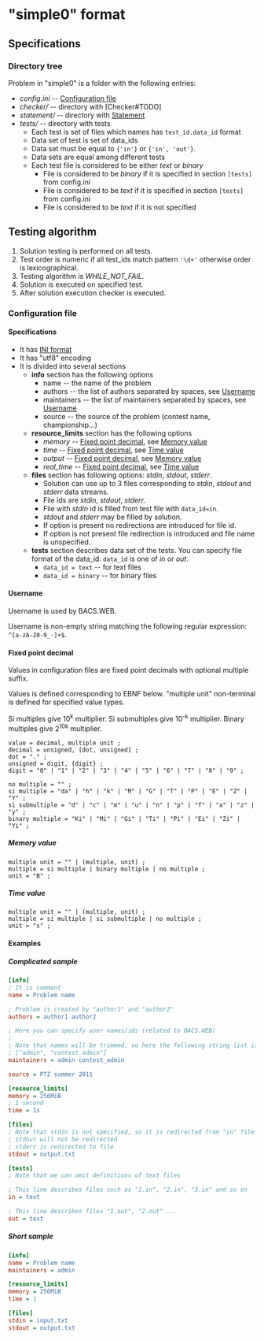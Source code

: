 # "simple0" format

## Specifications

### Directory tree
Problem in "simple0" is a folder with the following entries:

- *config.ini* -- [Configuration file](#configuration-file)
- *checker/* -- directory with [Checker#TODO]
- *statement/* -- directory with
  [Statement](../../../../bacs_problem/blob/master/doc/statement.md)
- *tests/* -- directory with tests
    - Each test is set of files which names has `test_id.data_id` format
    - Data set of test is set of data_ids
    - Data set must be equal to `{'in'}` or `{'in', 'out'}`.
    - Data sets are equal among different tests
    - Each test file is considered to be either *text* or *binary*
        - File is considered to be *binary* if it is specified in section `[tests]`
          from config.ini
        - File is considered to be *text* if it is specified in section `[tests]`
          from config.ini
        - File is considered to be *text* if it is not specified

## Testing algorithm

1. Solution testing is performed on all tests.
2. Test order is numeric if all test_ids match pattern `'\d+'`
   otherwise order is lexicographical.
3. Testing algorithm is *WHILE_NOT_FAIL*.
4. Solution is executed on specified test.
5. After solution execution checker is executed.

### Configuration file

#### Specifications
- It has [INI format](../../../../bacs_problem/blob/master/doc/ini.md)
- It has "utf8" encoding
- It is divided into several sections
    - **info** section has the following options
        - name -- the name of the problem
        - authors -- the list of authors separated by spaces,
          see [Username](#username)
        - maintainers -- the list of maintainers separated by spaces,
          see [Username](#username)
        - source -- the source of the problem (contest name, championship...)
    - **resource_limits** section has the following options
        - *memory* -- [Fixed point decimal](#fixed-point-decimal),
          see [Memory value](#memory-value)
        - *time* --  [Fixed point decimal](#fixed-point-decimal),
          see [Time value](#time-value)
        - *output* -- [Fixed point decimal](#fixed-point-decimal),
          see [Memory value](#memory-value)
        - *real_time* --  [Fixed point decimal](#fixed-point-decimal),
          see [Time value](#time-value)
    - **files** section has following options: *stdin*, *stdout*, *stderr*.
        - Solution can use up to 3 files corresponding to
          *stdin*, *stdout* and *stderr* data streams.
        - File ids are *stdin*, *stdout*, *stderr*.
        - File with *stdin* id is filled from test file with `data_id=in`.
        - *stdout* and *stderr* may be filled by solution.
        - If option is present no redirections are introduced for file id.
        - If option is not present file redirection is introduced
          and file name is unspecified.
    - **tests** section describes data set of the tests.
      You can specify file format of the data_id.
      `data_id` is one of *in* or *out*.
        - `data_id = text` -- for text files
        - `data_id = binary` -- for binary files

#### Username

Username is used by BACS.WEB.

Username is non-empty string matching the following regular expression: `^[a-zA-Z0-9_-]+$`.

#### Fixed point decimal

Values in configuration files are fixed point decimals
with optional multiple suffix.

Values is defined corresponding to EBNF below.
"multiple unit" non-terminal is defined for specified value types.

Si multiples give 10<sup>k</sup> multiplier.
Si submultiples give 10<sup>-k</sup> multiplier.
Binary multiples give 2<sup>10k</sup> multiplier.

```
value = decimal, multiple unit ;
decimal = unsigned, [dot, unsigned] ;
dot = "." ;
unsigned = digit, {digit} ;
digit = "0" | "1" | "2" | "3" | "4" | "5" | "6" | "7" | "8" | "9" ;

no multiple = "" ;
si multiple = "da" | "h" | "k" | "M" | "G" | "T" | "P" | "E" | "Z" | "Y" ;
si submultiple = "d" | "c" | "m" | "u" | "n" | "p" | "f" | "a" | "z" | "y" ;
binary multiple = "Ki" | "Mi" | "Gi" | "Ti" | "Pi" | "Ei" | "Zi" | "Yi" ;
```

##### Memory value

```
multiple unit = "" | (multiple, unit) ;
multiple = si multiple | binary multiple | no multiple ;
unit = "B" ;
```

##### Time value

```
multiple unit = "" | (multiple, unit) ;
multiple = si multiple | si submultiple | no multiple ;
unit = "s" ;
```

#### Examples

##### Complicated sample

```ini
[info]
; It is comment
name = Problem name

; Problem is created by "author1" and "author2"
authors = author1 author2

; Here you can specify user names/ids (related to BACS.WEB)
;
; Note that names will be trimmed, so here the following string list is specified:
; ["admin", "contest_admin"]
maintainers = admin contest_admin

source = PTZ summer 2011

[resource_limits]
memory = 256MiB
; 1 second
time = 1s

[files]
; Note that stdin is not specified, so it is redirected from "in" file from test
; stdout will not be redirected
; stderr is redirected to file
stdout = output.txt

[tests]
; Note that we can omit definitions of text files

; This line describes files such as "1.in", "2.in", "3.in" and so on
in = text

; This line describes files "1.out", "2.out" ...
out = text
```

##### Short sample

```ini
[info]
name = Problem name
maintainers = admin

[resource_limits]
memory = 256MiB
time = 1

[files]
stdin = input.txt
stdout = output.txt
```
